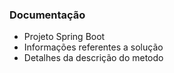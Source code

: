 
### Documentação

- Projeto Spring Boot
- Informações referentes a solução
- Detalhes da descrição do metodo
